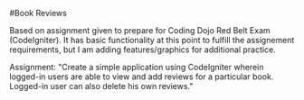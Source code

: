 #Book Reviews

Based on assignment given to prepare for Coding Dojo Red Belt Exam (CodeIgniter). It has basic functionality at this point to fulfill the assignement requirements, but I am adding features/graphics for additional practice. 

Assignment: "Create a simple application using CodeIgniter wherein logged-in users are able to view and add reviews for a particular book. Logged-in user can also delete his own reviews."
